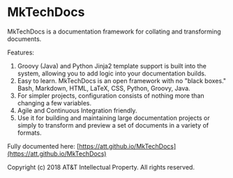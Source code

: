 # MkTechDocs

MkTechDocs is a documentation framework for collating and transforming documents.

Features:

1. Groovy (Java) and Python Jinja2 template support is built into the system, allowing you to add logic into your documentation builds.
2. Easy to learn. MkTechDocs is an open framework with no "black boxes." Bash, Markdown, HTML, LaTeX, CSS, Python, Groovy, Java.
3. For simpler projects, configuration consists of nothing more than changing a few variables.
4. Agile and Continuous Integration friendly.
5. Use it for building and maintaining large documentation projects or simply to transform and preview a set of documents in a variety of formats.

Fully documented here: [https://att.github.io/MkTechDocs](https://att.github.io/MkTechDocs)

Copyright (c) 2018 AT&T Intellectual Property. All rights reserved.

